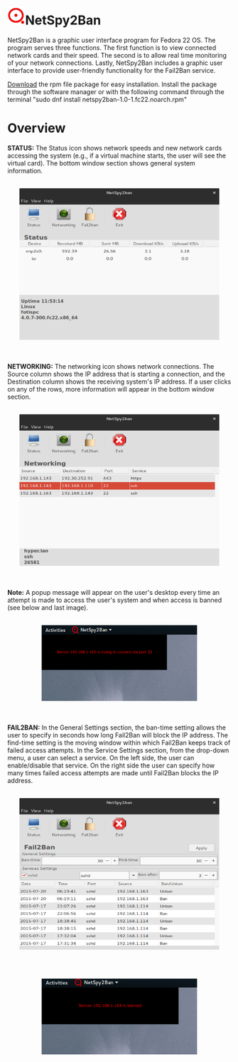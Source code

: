 <h1 class='liketext'><img src="https://github.com/ftsiadimos/netspy2ban/blob/master/icons/netspy2ban.png" width="40" height="40"  margin-left: 4px alt="Logo" />NetSpy2Ban</h1>
 
NetSpy2Ban is a graphic user interface program for Fedora 22 OS. The program serves three functions. The first function is to view connected network cards and their speed. The second is to allow real time monitoring of your network connections. Lastly, NetSpy2Ban includes a graphic user interface to provide user-friendly functionality for the Fail2Ban service.

<a href="https://github.com/ftsiadimos/netspy2ban/blob/master/rpms/netspy2ban-1.0-1.fc22.noarch.rpm?raw=true" target="_blank">Download</a> the rpm file package for easy installation. Install the package through the software manager or with the following command through the terminal "sudo dnf install netspy2ban-1.0-1.fc22.noarch.rpm"

<h1 class='liketext'>Overview</h1>

<b>STATUS:</b> The Status icon shows network speeds and new network cards accessing the system (e.g., if a virtual machine starts, the user will see the virtual card). The bottom window section shows general system information.
<br><br><p align="center">
<img src="https://github.com/ftsiadimos/netspy2ban/blob/master/icons/ima1.png" width="450" height="340" alt="image1"/></p><br>
<br>
<b>NETWORKING:</b> The networking icon shows network connections. The Source column shows the IP address that is starting a connection, and the Destination column shows the receiving system's IP address. If a user clicks on any of the rows, more information will appear in the bottom window section.
<br><br>
<p align="center">
<img src="https://github.com/ftsiadimos/netspy2ban/blob/master/icons/ima2.png" width="450" height="340" alt="image2"/></p><br>
<br>
<b>Note:</b> A popup message will appear on the user's desktop every time an attempt is made to access the user's system and when access is banned (see below and last image).
<br><br>
<p align="center">
<img src="https://github.com/ftsiadimos/netspy2ban/blob/master/icons/task1ima.png" width="350" height="170" alt="notify-image1"/></p><br>
<br>
<b>FAIL2BAN:</b> In the General Settings section, the ban-time setting allows the user to specify in seconds how long Fail2Ban will block the IP address. The find-time setting is the moving window within which Fail2Ban keeps track of failed access attempts. In the Service Settings section, from the drop-down menu, a user can select a service. On the left side, the user can enable/disable that service. On the right side the user can specify how many times failed access attempts are made until Fail2Ban blocks the IP address.
<br><br>
<p align="center">
<img src="https://github.com/ftsiadimos/netspy2ban/blob/master/icons/ima3.png" width="450" height="340" alt="imag3"/></p><br>
<br>
<p align="center">
<img src="https://github.com/ftsiadimos/netspy2ban/blob/master/icons/task2ima.png" width="350" height="170" alt="notify-image2"/></p>
